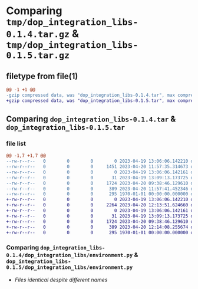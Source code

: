 # Comparing `tmp/dop_integration_libs-0.1.4.tar.gz` & `tmp/dop_integration_libs-0.1.5.tar.gz`

## filetype from file(1)

```diff
@@ -1 +1 @@
-gzip compressed data, was "dop_integration_libs-0.1.4.tar", max compression
+gzip compressed data, was "dop_integration_libs-0.1.5.tar", max compression
```

## Comparing `dop_integration_libs-0.1.4.tar` & `dop_integration_libs-0.1.5.tar`

### file list

```diff
@@ -1,7 +1,7 @@
--rw-r--r--   0        0        0        0 2023-04-19 13:06:06.142210 dop_integration_libs-0.1.4/README.md
--rw-r--r--   0        0        0     1451 2023-04-20 11:57:35.314673 dop_integration_libs-0.1.4/dop_integration_libs/Logger.py
--rw-r--r--   0        0        0        0 2023-04-19 13:06:06.142161 dop_integration_libs-0.1.4/dop_integration_libs/__init__.py
--rw-r--r--   0        0        0       31 2023-04-19 13:09:13.173725 dop_integration_libs-0.1.4/dop_integration_libs/__main__.py
--rw-r--r--   0        0        0     1724 2023-04-20 09:38:46.129610 dop_integration_libs-0.1.4/dop_integration_libs/environment.py
--rw-r--r--   0        0        0      389 2023-04-20 11:57:41.452346 dop_integration_libs-0.1.4/pyproject.toml
--rw-r--r--   0        0        0      295 1970-01-01 00:00:00.000000 dop_integration_libs-0.1.4/PKG-INFO
+-rw-r--r--   0        0        0        0 2023-04-19 13:06:06.142210 dop_integration_libs-0.1.5/README.md
+-rw-r--r--   0        0        0     2264 2023-04-20 12:13:51.624660 dop_integration_libs-0.1.5/dop_integration_libs/Logger.py
+-rw-r--r--   0        0        0        0 2023-04-19 13:06:06.142161 dop_integration_libs-0.1.5/dop_integration_libs/__init__.py
+-rw-r--r--   0        0        0       31 2023-04-19 13:09:13.173725 dop_integration_libs-0.1.5/dop_integration_libs/__main__.py
+-rw-r--r--   0        0        0     1724 2023-04-20 09:38:46.129610 dop_integration_libs-0.1.5/dop_integration_libs/environment.py
+-rw-r--r--   0        0        0      389 2023-04-20 12:14:08.255674 dop_integration_libs-0.1.5/pyproject.toml
+-rw-r--r--   0        0        0      295 1970-01-01 00:00:00.000000 dop_integration_libs-0.1.5/PKG-INFO
```

### Comparing `dop_integration_libs-0.1.4/dop_integration_libs/environment.py` & `dop_integration_libs-0.1.5/dop_integration_libs/environment.py`

 * *Files identical despite different names*

